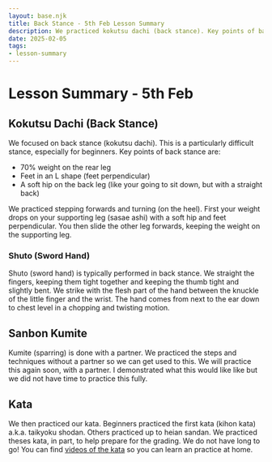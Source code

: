 ```yaml
---
layout: base.njk
title: Back Stance - 5th Feb Lesson Summary
description: We practiced kokutsu dachi (back stance). Key points of back stance include the L shape, 70% weight on the back leg and s soft hip.
date: 2025-02-05
tags:
- lesson-summary
---
```

# Lesson Summary - 5th Feb
## Kokutsu Dachi (Back Stance)
We focused on back stance (kokutsu dachi). This is a particularly difficult stance, especially for beginners. Key points of back stance are:

* 70% weight on the rear leg
* Feet in an L shape (feet perpendicular)
* A soft hip on the back leg (like your going to sit down, but with a straight back)

We practiced stepping forwards and turning (on the heel). First your weight drops on your supporting leg (sasae ashi) with a soft hip and feet perpendicular. You then slide the other leg forwards, keeping the weight on the supporting leg.

### Shuto (Sword Hand)
Shuto (sword hand) is typically performed in back stance. We straight the fingers, keeping them tight together and keeping the thumb tight and slightly bent. We strike with the flesh part of the hand between the knuckle of the little finger and the wrist. The hand comes from next to the ear down to chest level in a chopping and twisting motion.

## Sanbon Kumite
Kumite (sparring) is done with a partner. We practiced the steps and techniques without a partner so we can get used to this. We will practice this again soon, with a partner. I demonstrated what this would like like but we did not have time to practice this fully.

## Kata

We then practiced our kata. Beginners practiced the first kata (kihon kata) a.k.a. taikyoku shodan. Others practiced up to heian sandan. We practiced theses kata, in part, to help prepare for the grading. We do not have long to go! You can find [videos of the kata](/kata/heian/) so you can learn an practice at home.

